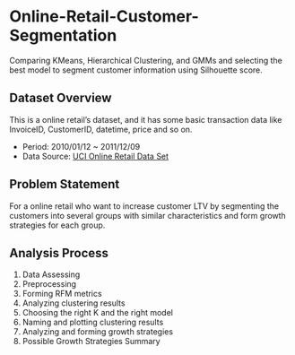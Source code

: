# Online-Retail-Customer-Segmentation
Comparing KMeans, Hierarchical Clustering, and GMMs and selecting the best model to segment customer information using Silhouette score.

## Dataset Overview
This is a online retail’s dataset, and it has some basic transaction data like InvoiceID, CustomerID, datetime, price and so on.
* Period: 2010/01/12 ~ 2011/12/09
* Data Source: [UCI Online Retail Data Set](https://archive.ics.uci.edu/ml/datasets/online+retail#)

## Problem Statement
For a online retail who want to increase customer LTV by segmenting the customers into several groups with similar characteristics and form growth strategies for each group.

## Analysis Process
1. Data Assessing
2. Preprocessing
3. Forming RFM metrics
4. Analyzing clustering results
5. Choosing the right K and the right model
6. Naming and plotting clustering results
7. Analyzing and forming growth strategies
8. Possible Growth Strategies Summary
